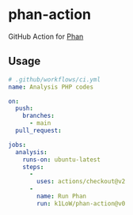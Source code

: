 # phan-action

GitHub Action for [Phan](https://github.com/phan/phan)

## Usage

``` yaml
# .github/workflows/ci.yml
name: Analysis PHP codes

on:
  push:
    branches:
      - main
  pull_request:

jobs:
  analysis:
    runs-on: ubuntu-latest
    steps:
      -
        uses: actions/checkout@v2
      -
        name: Run Phan
        run: k1LoW/phan-action@v0
```

